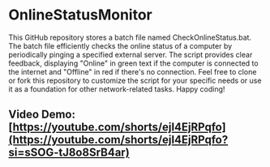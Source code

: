 # OnlineStatusMonitor
This GitHub repository stores a batch file named CheckOnlineStatus.bat. The batch file efficiently checks the online status of a computer by periodically pinging a specified external server. The script provides clear feedback, displaying "Online" in green text if the computer is connected to the internet and "Offline" in red if there's no connection. Feel free to clone or fork this repository to customize the script for your specific needs or use it as a foundation for other network-related tasks. Happy coding!

## Video Demo: [https://youtube.com/shorts/ejI4EjRPqfo](https://youtube.com/shorts/ejI4EjRPqfo?si=sSOG-tJ8o8SrB4ar)
